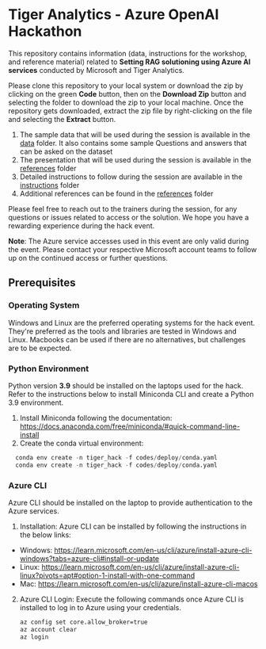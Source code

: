 # Tiger Analytics - Azure OpenAI Hackathon

This repository contains information (data, instructions for the workshop, and reference material) related to **Setting RAG solutioning using Azure AI services** conducted by Microsoft and Tiger Analytics.

Please clone this repository to your local system or download the zip by clicking on the green **Code** button, then on the **Download Zip** button and selecting the folder to download the zip to your local machine. Once the repository gets downloaded, extract the zip file by right-clicking on the file and selecting the **Extract** button.

1. The sample data that will be used during the session is available in the [data](data) folder. It also contains some sample Questions and answers that can be asked on the dataset
2. The presentation that will be used during the session is available in the [references](references/AI_Build_Presentation.pdf) folder
3. Detailed instructions to follow during the session are available in the [instructions](instructions/ms_ai_build_steps.pdf) folder
4. Additional references can be found in the [references](references) folder

Please feel free to reach out to the trainers during the session, for any questions or issues related to access or the
solution. We hope you have a rewarding experience during the hack event.

**Note**: The Azure service accesses used in this event are only valid during the event. Please contact your respective Microsoft account teams to follow up on the continued access or further questions.

## Prerequisites

### Operating System

Windows and Linux are the preferred operating systems for the hack event. They're preferred as the tools and libraries are tested in Windows and Linux. Macbooks can be used if there are no alternatives, but challenges are to be expected.

### Python Environment

Python version **3.9** should be installed on the laptops used for the hack.
Refer to the instructions below to install Miniconda CLI and create a Python 3.9 environment.

1. Install Miniconda following the documentation: <https://docs.anaconda.com/free/miniconda/#quick-command-line-install>
2. Create the conda virtual environment:

  ```python
    conda env create -n tiger_hack -f codes/deploy/conda.yaml
    conda env create -n tiger_hack -f codes/deploy/conda.yaml
  ```

### Azure CLI

Azure CLI should be installed on the laptop to provide authentication to the Azure services.

1. Installation:
  Azure CLI can be installed by following the instructions in the below links:

* Windows: <https://learn.microsoft.com/en-us/cli/azure/install-azure-cli-windows?tabs=azure-cli#install-or-update>
* Linux: <https://learn.microsoft.com/en-us/cli/azure/install-azure-cli-linux?pivots=apt#option-1-install-with-one-command>
* Mac: <https://learn.microsoft.com/en-us/cli/azure/install-azure-cli-macos>

2. Azure CLI Login:
  Execute the following commands once Azure CLI is installed to log in to Azure using your credentials.

    ```bash
    az config set core.allow_broker=true
    az account clear
    az login
    ```
